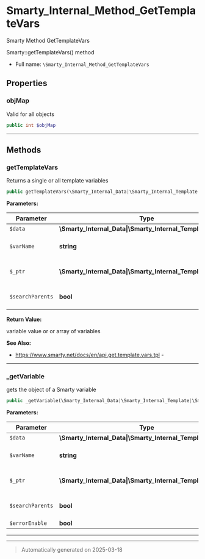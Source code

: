 
# Smarty_Internal_Method_GetTemplateVars

Smarty Method GetTemplateVars

Smarty::getTemplateVars() method

* Full name: `\Smarty_Internal_Method_GetTemplateVars`



## Properties


### objMap

Valid for all objects

```php
public int $objMap
```






***

## Methods


### getTemplateVars

Returns a single or all template variables

```php
public getTemplateVars(\Smarty_Internal_Data|\Smarty_Internal_Template|\Smarty $data, string $varName = null, \Smarty_Internal_Data|\Smarty_Internal_Template|\Smarty $_ptr = null, bool $searchParents = true): mixed
```








**Parameters:**

| Parameter | Type | Description |
|-----------|------|-------------|
| `$data` | **\Smarty_Internal_Data&#124;\Smarty_Internal_Template&#124;\Smarty** |  |
| `$varName` | **string** | variable name or null |
| `$_ptr` | **\Smarty_Internal_Data&#124;\Smarty_Internal_Template&#124;\Smarty** | optional pointer to data object |
| `$searchParents` | **bool** | include parent templates? |


**Return Value:**

variable value or or array of variables




**See Also:**

* https://www.smarty.net/docs/en/api.get.template.vars.tpl - 

***

### _getVariable

gets the object of a Smarty variable

```php
public _getVariable(\Smarty_Internal_Data|\Smarty_Internal_Template|\Smarty $data, string $varName, \Smarty_Internal_Data|\Smarty_Internal_Template|\Smarty $_ptr = null, bool $searchParents = true, bool $errorEnable = true): \Smarty_Variable
```








**Parameters:**

| Parameter | Type | Description |
|-----------|------|-------------|
| `$data` | **\Smarty_Internal_Data&#124;\Smarty_Internal_Template&#124;\Smarty** |  |
| `$varName` | **string** | the name of the Smarty variable |
| `$_ptr` | **\Smarty_Internal_Data&#124;\Smarty_Internal_Template&#124;\Smarty** | optional pointer to data object |
| `$searchParents` | **bool** | search also in parent data |
| `$errorEnable` | **bool** |  |





***


***
> Automatically generated on 2025-03-18
